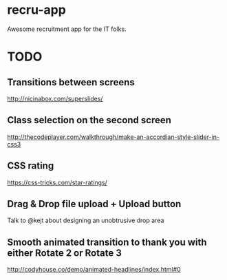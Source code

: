 # recru-app

Awesome recruitment app for the IT folks.

# TODO

## Transitions between screens
http://nicinabox.com/superslides/

## Class selection on the second screen
http://thecodeplayer.com/walkthrough/make-an-accordian-style-slider-in-css3

## CSS rating
https://css-tricks.com/star-ratings/

## Drag & Drop file upload + Upload button
Talk to @kejt about designing an unobtrusive drop area

## Smooth animated transition to thank you with either Rotate 2 or Rotate 3
http://codyhouse.co/demo/animated-headlines/index.html#0